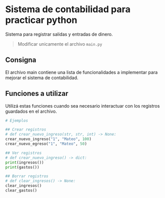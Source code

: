 # Sistema de contabilidad para practicar python

Sistema para registrar salidas y entradas de dinero.

> Modificar unicamente el archivo `main.py`

## Consigna

El archivo main contiene una lista de funcionalidades a implementar para mejorar el sistema de contabilidad.

## Funciones a utilizar

Utilizá estas funciones cuando sea necesario interactuar con los registros guardados en el archivo.

```py
# Ejemplos

## Crear registros
# def crear_nuevo_ingreso(str, str, int) -> None:
crear_nuevo_ingreso("1", "Mateo", 100)
crear_nuevo_egreso("1", "Mateo", 50)

## Ver registros
# def crear_nuevo_ingreso() -> dict:
print(ingresos())
print(gastos())

## Borrar registros
# def clear_ingresos() -> None:
clear_ingresos()
clear_gastos()
```
